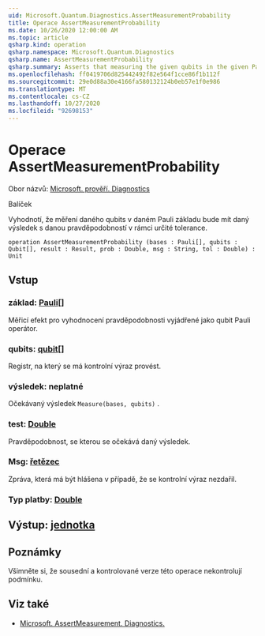 ```yaml
---
uid: Microsoft.Quantum.Diagnostics.AssertMeasurementProbability
title: Operace AssertMeasurementProbability
ms.date: 10/26/2020 12:00:00 AM
ms.topic: article
qsharp.kind: operation
qsharp.namespace: Microsoft.Quantum.Diagnostics
qsharp.name: AssertMeasurementProbability
qsharp.summary: Asserts that measuring the given qubits in the given Pauli basis will have the given result with the given probability, within some tolerance.
ms.openlocfilehash: ff0419706d825442492f82e564f1cce86f1b112f
ms.sourcegitcommit: 29e0d88a30e4166fa580132124b0eb57e1f0e986
ms.translationtype: MT
ms.contentlocale: cs-CZ
ms.lasthandoff: 10/27/2020
ms.locfileid: "92698153"
---
```

# <a name="assertmeasurementprobability-operation"></a>Operace AssertMeasurementProbability

Obor názvů: [Microsoft. prověří. Diagnostics](xref:Microsoft.Quantum.Diagnostics)

Balíček [](https://nuget.org/packages/)


Vyhodnotí, že měření daného qubits v daném Pauli základu bude mít daný výsledek s danou pravděpodobností v rámci určité tolerance.

```qsharp
operation AssertMeasurementProbability (bases : Pauli[], qubits : Qubit[], result : Result, prob : Double, msg : String, tol : Double) : Unit
```


## <a name="input"></a>Vstup

### <a name="bases--pauli"></a>základ: [Pauli](xref:microsoft.quantum.lang-ref.pauli)[]

Měřicí efekt pro vyhodnocení pravděpodobnosti vyjádřené jako qubit Pauli operátor.


### <a name="qubits--qubit"></a>qubits: [qubit](xref:microsoft.quantum.lang-ref.qubit)[]

Registr, na který se má kontrolní výraz provést.


### <a name="result--__invalidresult__"></a>výsledek: __neplatné <Result>__

Očekávaný výsledek `Measure(bases, qubits)` .


### <a name="prob--double"></a>test: [Double](xref:microsoft.quantum.lang-ref.double)

Pravděpodobnost, se kterou se očekává daný výsledek.


### <a name="msg--string"></a>Msg: [řetězec](xref:microsoft.quantum.lang-ref.string)

Zpráva, která má být hlášena v případě, že se kontrolní výraz nezdařil.


### <a name="tol--double"></a>Typ platby: [Double](xref:microsoft.quantum.lang-ref.double)





## <a name="output--unit"></a>Výstup: [jednotka](xref:microsoft.quantum.lang-ref.unit)



## <a name="remarks"></a>Poznámky

Všimněte si, že sousední a kontrolované verze této operace nekontrolují podmínku.

## <a name="see-also"></a>Viz také

- [Microsoft. AssertMeasurement. Diagnostics.](xref:Microsoft.Quantum.Diagnostics.AssertMeasurement)